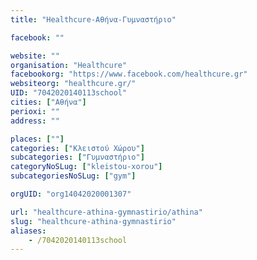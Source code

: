 ```yaml
---
title: "Healthcure-Αθήνα-Γυμναστήριο"

facebook: ""

website: ""
organisation: "Healthcure"
facebookorg: "https://www.facebook.com/healthcure.gr"
websiteorg: "healthcure.gr/"
UID: "7042020140113school"
cities: ["Αθήνα"]
perioxi: ""
address: ""

places: [""]
categories: ["Κλειστού Χώρου"]
subcategories: ["Γυμναστήριο"]
categoryNoSLug: ["kleistou-xorou"]
subcategoriesNoSLug: ["gym"]

orgUID: "org14042020001307"

url: "healthcure-athina-gymnastirio/athina"
slug: "healthcure-athina-gymnastirio"
aliases:
    - /7042020140113school
---
```






